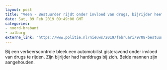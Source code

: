 ```yaml
---
layout: post
title: "Veen - Bestuurder rijdt onder invloed van drugs, bijrijder heeft drugs bij zich"
date: Sat, 09 Feb 2019 09:49:00 GMT
categories: 
- noord-brabant 
- aalburg 
externe_link: "https://www.politie.nl/nieuws/2019/februari/9/08-bestuurder-rijdt-onder-invloed-van-drugs-bijrijder-heeft-drugs-bij-zich.html"
---
```


Bij een verkeerscontrole bleek een automobilist gisteravond onder invloed van drugs te rijden. Zijn bijrijder had harddrugs bij zich. Beide mannen zijn aangehouden.
